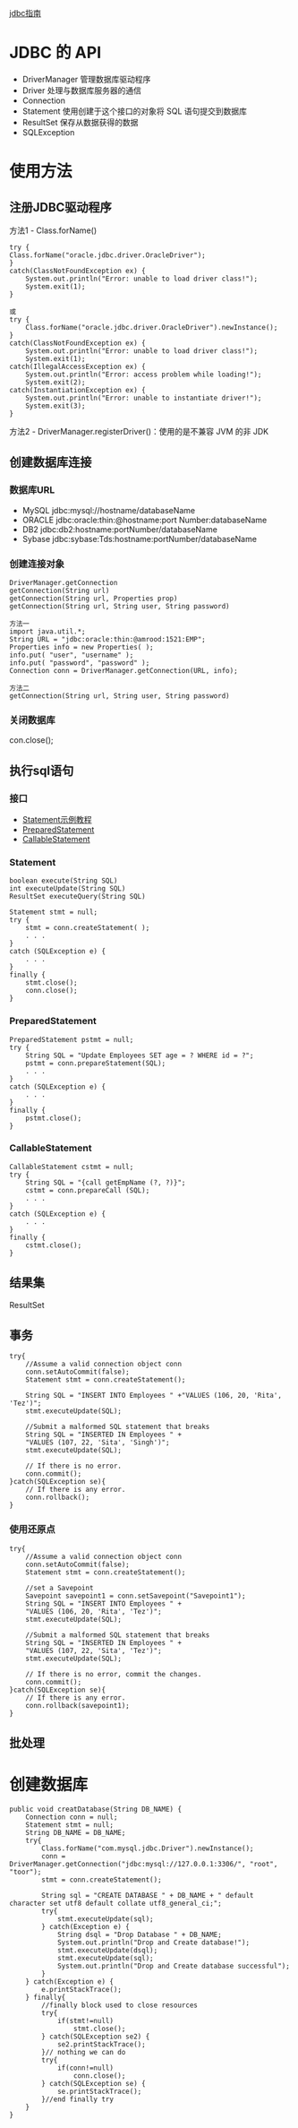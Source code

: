 [jdbc指南](http://wiki.jikexueyuan.com/project/jdbc/)

# JDBC 的 API
* DriverManager 管理数据库驱动程序
* Driver 处理与数据库服务器的通信
* Connection 
* Statement 使用创建于这个接口的对象将 SQL 语句提交到数据库
* ResultSet 保存从数据获得的数据
* SQLException 

# 使用方法
## 注册JDBC驱动程序
方法1 - Class.forName()
```
try {
Class.forName("oracle.jdbc.driver.OracleDriver");
}
catch(ClassNotFoundException ex) {
    System.out.println("Error: unable to load driver class!");
    System.exit(1);
}

或
try {
    Class.forName("oracle.jdbc.driver.OracleDriver").newInstance();
}
catch(ClassNotFoundException ex) {
    System.out.println("Error: unable to load driver class!");
    System.exit(1);
catch(IllegalAccessException ex) {
    System.out.println("Error: access problem while loading!");
    System.exit(2);
catch(InstantiationException ex) {
    System.out.println("Error: unable to instantiate driver!");
    System.exit(3);
}
```
方法2 - DriverManager.registerDriver()：使用的是不兼容 JVM 的非 JDK

## 创建数据库连接

### 数据库URL 
* MySQL   jdbc:mysql://hostname/databaseName
* ORACLE  jdbc:oracle:thin:@hostname:port Number:databaseName
* DB2     jdbc:db2:hostname:portNumber/databaseName
* Sybase  jdbc:sybase:Tds:hostname:portNumber/databaseName

### 创建连接对象

```
DriverManager.getConnection
getConnection(String url)
getConnection(String url, Properties prop)
getConnection(String url, String user, String password)

方法一
import java.util.*;
String URL = "jdbc:oracle:thin:@amrood:1521:EMP";
Properties info = new Properties( );
info.put( "user", "username" );
info.put( "password", "password" );
Connection conn = DriverManager.getConnection(URL, info);

方法二
getConnection(String url, String user, String password)
```

### 关闭数据库
con.close();

## 执行sql语句

### 接口

* [Statement示例教程](http://www.tutorialspoint.com/jdbc/statement-object-example.htm)
* [PreparedStatement]() 
* [CallableStatement]() 

### Statement
```
boolean execute(String SQL)
int executeUpdate(String SQL) 
ResultSet executeQuery(String SQL)

Statement stmt = null;
try {
    stmt = conn.createStatement( );
    . . .
}
catch (SQLException e) {
    . . .
}
finally {
    stmt.close();
    conn.close();
}

```

### PreparedStatement

```
PreparedStatement pstmt = null;
try {
    String SQL = "Update Employees SET age = ? WHERE id = ?";
    pstmt = conn.prepareStatement(SQL);
    . . .
}
catch (SQLException e) {
    . . .
}
finally {
    pstmt.close();
}
```

### CallableStatement
```
CallableStatement cstmt = null;
try {
    String SQL = "{call getEmpName (?, ?)}";
    cstmt = conn.prepareCall (SQL);
    . . .
}
catch (SQLException e) {
    . . .
}
finally {
    cstmt.close();
}
```

## 结果集
ResultSet

## 事务
```
try{
    //Assume a valid connection object conn
    conn.setAutoCommit(false);
    Statement stmt = conn.createStatement();

    String SQL = "INSERT INTO Employees " +"VALUES (106, 20, 'Rita', 'Tez')";
    stmt.executeUpdate(SQL);

    //Submit a malformed SQL statement that breaks
    String SQL = "INSERTED IN Employees " +
    "VALUES (107, 22, 'Sita', 'Singh')";
    stmt.executeUpdate(SQL);
    
    // If there is no error.
    conn.commit();
}catch(SQLException se){
    // If there is any error.
    conn.rollback();
}
```

### 使用还原点

```
try{
    //Assume a valid connection object conn
    conn.setAutoCommit(false);
    Statement stmt = conn.createStatement();
    
    //set a Savepoint
    Savepoint savepoint1 = conn.setSavepoint("Savepoint1");
    String SQL = "INSERT INTO Employees " +
    "VALUES (106, 20, 'Rita', 'Tez')";
    stmt.executeUpdate(SQL);
    
    //Submit a malformed SQL statement that breaks
    String SQL = "INSERTED IN Employees " +
    "VALUES (107, 22, 'Sita', 'Tez')";
    stmt.executeUpdate(SQL);
    
    // If there is no error, commit the changes.
    conn.commit();
}catch(SQLException se){
    // If there is any error.
    conn.rollback(savepoint1);
}
```

## 批处理


# 创建数据库
```
public void creatDatabase(String DB_NAME) {
    Connection conn = null;
    Statement stmt = null;
    String DB_NAME = DB_NAME;
    try{
        Class.forName("com.mysql.jdbc.Driver").newInstance(); 
        conn = DriverManager.getConnection("jdbc:mysql://127.0.0.1:3306/", "root", "toor"); 
        stmt = conn.createStatement();
        
        String sql = "CREATE DATABASE " + DB_NAME + " default character set utf8 default collate utf8_general_ci;";
        try{
            stmt.executeUpdate(sql);
        } catch(Exception e) {
            String dsql = "Drop Database " + DB_NAME;
            System.out.println("Drop and Create database!");
            stmt.executeUpdate(dsql);
            stmt.executeUpdate(sql);
            System.out.println("Drop and Create database successful");
        }
    } catch(Exception e) {
        e.printStackTrace();
    } finally{
        //finally block used to close resources
        try{
            if(stmt!=null)
                stmt.close();
        } catch(SQLException se2) {
            se2.printStackTrace();
        }// nothing we can do
        try{
            if(conn!=null)
                conn.close();
        } catch(SQLException se) {
            se.printStackTrace();
        }//end finally try
    }
}
```
